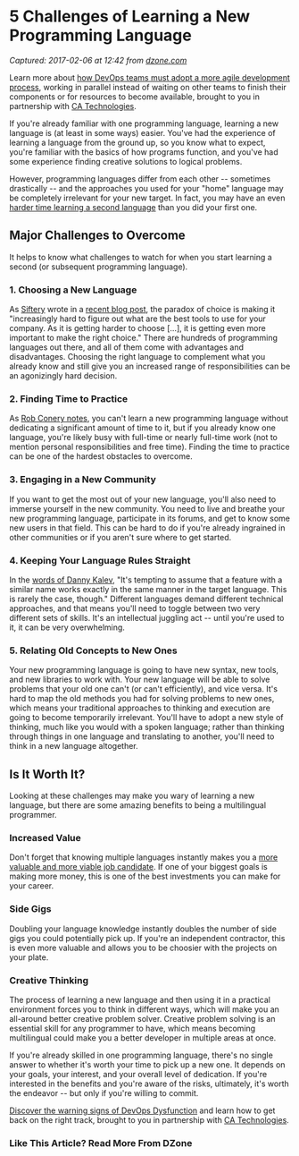 # 5 Challenges of Learning a New Programming Language

_Captured: 2017-02-06 at 12:42 from [dzone.com](https://dzone.com/articles/the-5-challenges-of-learning-a-new-programming-lan?oid=twitter&utm_content=bufferd2995&utm_medium=social&utm_source=twitter.com&utm_campaign=buffer)_

Learn more about [how DevOps teams must adopt a more agile development process](https://dzone.com/go?i=148026&u=https%3A%2F%2Fwww.ca.com%2Fus%2Fcollateral%2Febook%2Fexploring-the-tools-that-make-agile-parallel-development-possible.register.html%3Fmrm%3D540542%26cid%3DNA-DSP-ABUS-ACM-000195-00001285-000000492%26aid%3D00702), working in parallel instead of waiting on other teams to finish their components or for resources to become available, brought to you in partnership with [CA Technologies](https://dzone.com/go?i=148026&u=https%3A%2F%2Fwww.ca.com%2Fus%2Fcollateral%2Febook%2Fexploring-the-tools-that-make-agile-parallel-development-possible.register.html%3Fmrm%3D540542%26cid%3DNA-DSP-ABUS-ACM-000195-00001285-000000492%26aid%3D00702).

If you're already familiar with one programming language, learning a new language is (at least in some ways) easier. You've had the experience of learning a language from the ground up, so you know what to expect, you're familiar with the basics of how programs function, and you've had some experience finding creative solutions to logical problems.

However, programming languages differ from each other -- sometimes drastically -- and the approaches you used for your "home" language may be completely irrelevant for your new target. In fact, you may have an even [harder time learning a second language](https://www.rubysteps.com/articles/2014/why-learning-your-second-programming-language-can-be-harder-than-the-first/) than you did your first one.

## **Major Challenges to Overcome**

It helps to know what challenges to watch for when you start learning a second (or subsequent programming language).

### **1\. Choosing a New Language**

As [Siftery](https://siftery.com/) wrote in a [recent blog post](https://blog.siftery.com/in-a-world-of-software-overabundance-siftery-offers-clarity-2c0725359e13#.n3wysj70q), the paradox of choice is making it "increasingly hard to figure out what are the best tools to use for your company. As it is getting harder to choose […], it is getting even more important to make the right choice." There are hundreds of programming languages out there, and all of them come with advantages and disadvantages. Choosing the right language to complement what you already know and still give you an increased range of responsibilities can be an agonizingly hard decision.

### **2\. Finding Time to Practice**

As [Rob Conery notes](http://rob.conery.io/2015/10/06/how-to-learn-a-new-programming-language-while-maintaining-your-day-job-and-still-being-there-for-your-family/), you can't learn a new programming language without dedicating a significant amount of time to it, but if you already know one language, you're likely busy with full-time or nearly full-time work (not to mention personal responsibilities and free time). Finding the time to practice can be one of the hardest obstacles to overcome.

### **3\. Engaging in a New Community**

If you want to get the most out of your new language, you'll also need to immerse yourself in the new community. You need to live and breathe your new programming language, participate in its forums, and get to know some new users in that field. This can be hard to do if you're already ingrained in other communities or if you aren't sure where to get started.

### **4\. Keeping Your Language Rules Straight**

In the [words of Danny Kalev](http://www.informit.com/promotions/what-is-the-best-way-for-a-programmer-to-learn-a-new-139481), "It's tempting to assume that a feature with a similar name works exactly in the same manner in the target language. This is rarely the case, though." Different languages demand different technical approaches, and that means you'll need to toggle between two very different sets of skills. It's an intellectual juggling act -- until you're used to it, it can be very overwhelming.

### **5\. Relating Old Concepts to New Ones**

Your new programming language is going to have new syntax, new tools, and new libraries to work with. Your new language will be able to solve problems that your old one can't (or can't efficiently), and vice versa. It's hard to map the old methods you had for solving problems to new ones, which means your traditional approaches to thinking and execution are going to become temporarily irrelevant. You'll have to adopt a new style of thinking, much like you would with a spoken language; rather than thinking through things in one language and translating to another, you'll need to think in a new language altogether.

## **Is It Worth It?**

Looking at these challenges may make you wary of learning a new language, but there are some amazing benefits to being a multilingual programmer.

### **Increased Value**

Don't forget that knowing multiple languages instantly makes you a [more valuable and more viable job candidate](http://www.codingdojo.com/blog/new-programming-languages-to-learn-2016/). If one of your biggest goals is making more money, this is one of the best investments you can make for your career.

### **Side Gigs**

Doubling your language knowledge instantly doubles the number of side gigs you could potentially pick up. If you're an independent contractor, this is even more valuable and allows you to be choosier with the projects on your plate.

### **Creative Thinking**

The process of learning a new language and then using it in a practical environment forces you to think in different ways, which will make you an all-around better creative problem solver. Creative problem solving is an essential skill for any programmer to have, which means becoming multilingual could make you a better developer in multiple areas at once.

If you're already skilled in one programming language, there's no single answer to whether it's worth your time to pick up a new one. It depends on your goals, your interest, and your overall level of dedication. If you're interested in the benefits and you're aware of the risks, ultimately, it's worth the endeavor -- but only if you're willing to commit.

[Discover the warning signs of DevOps Dysfunction](https://dzone.com/go?i=148027&u=http%3A%2F%2Ftransform.ca.com%2Fpragmatic-guide-to-devops.html%3Fmrm%3D540542%26cid%3DNA-DSP-ABUS-ACM-000195-00001286-000000493%26aid%3D00702) and learn how to get back on the right track, brought to you in partnership with [CA Technologies](https://dzone.com/go?i=148027&u=http%3A%2F%2Ftransform.ca.com%2Fpragmatic-guide-to-devops.html%3Fmrm%3D540542%26cid%3DNA-DSP-ABUS-ACM-000195-00001286-000000493%26aid%3D00702).

### Like This Article? Read More From DZone
